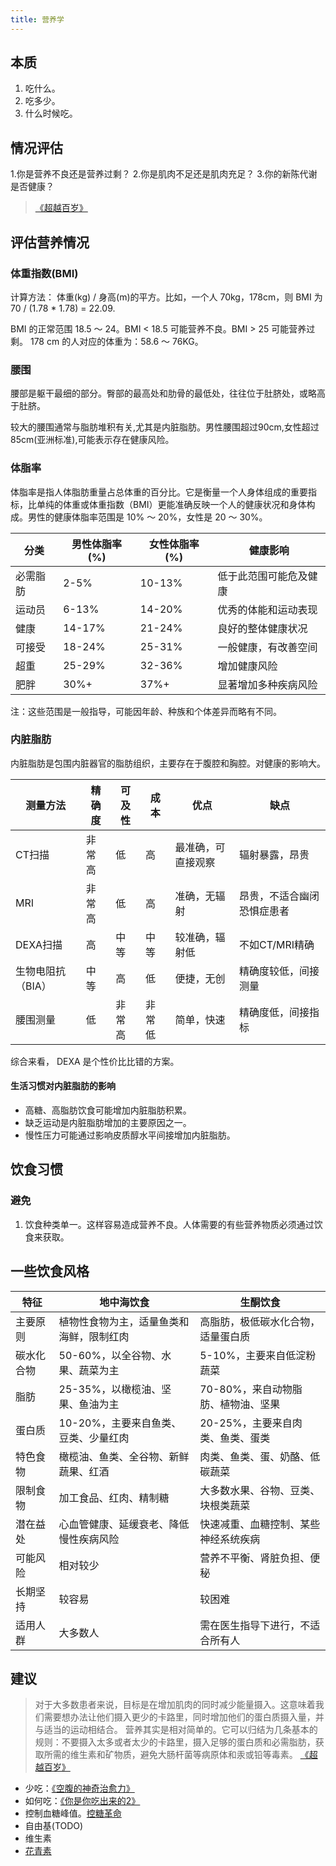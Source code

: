 ```yaml
---
title: 营养学
---
```


## 本质
1. 吃什么。
2. 吃多少。
3. 什么时候吃。

## 情况评估
1.你是营养不良还是营养过剩？
2.你是肌肉不足还是肌肉充足？
3.你的新陈代谢是否健康？
> [《超越百岁》](../resource/books/outlive.md)

## 评估营养情况
### 体重指数(BMI)
计算方法： 体重(kg) / 身高(m)的平方。比如，一个人 70kg，178cm，则 BMI 为 70 / (1.78 * 1.78) = 22.09.

BMI 的正常范围 18.5 ～ 24。BMI < 18.5 可能营养不良。BMI > 25 可能营养过剩。 178 cm 的人对应的体重为：58.6 ～ 76KG。

### 腰围
腰部是躯干最细的部分。臀部的最高处和肋骨的最低处，往往位于肚脐处，或略高于肚脐。

较大的腰围通常与脂肪堆积有关,尤其是内脏脂肪。男性腰围超过90cm,女性超过85cm(亚洲标准),可能表示存在健康风险。

### 体脂率
体脂率是指人体脂肪重量占总体重的百分比。它是衡量一个人身体组成的重要指标，比单纯的体重或体重指数（BMI）更能准确反映一个人的健康状况和身体构成。男性的健康体脂率范围是 10% ～ 20%，女性是 20 ～ 30%。

| 分类 | 男性体脂率 (%) | 女性体脂率 (%) | 健康影响 |
|------|----------------|----------------|----------|
| 必需脂肪 | 2-5% | 10-13% | 低于此范围可能危及健康 |
| 运动员 | 6-13% | 14-20% | 优秀的体能和运动表现 |
| 健康 | 14-17% | 21-24% | 良好的整体健康状况 |
| 可接受 | 18-24% | 25-31% | 一般健康，有改善空间 |
| 超重 | 25-29% | 32-36% | 增加健康风险 |
| 肥胖 | 30%+ | 37%+ | 显著增加多种疾病风险 |

注：这些范围是一般指导，可能因年龄、种族和个体差异而略有不同。

### 内脏脂肪
内脏脂肪是包围内脏器官的脂肪组织，主要存在于腹腔和胸腔。对健康的影响大。

| 测量方法 | 精确度 | 可及性 | 成本 | 优点 | 缺点 |
|----------|--------|--------|------|------|------|
| CT扫描 | 非常高 | 低 | 高 | 最准确，可直接观察 | 辐射暴露，昂贵 |
| MRI | 非常高 | 低 | 高 | 准确，无辐射 | 昂贵，不适合幽闭恐惧症患者 |
| DEXA扫描 | 高 | 中等 | 中等 | 较准确，辐射低 | 不如CT/MRI精确 |
| 生物电阻抗（BIA） | 中等 | 高 | 低 | 便捷，无创 | 精确度较低，间接测量 |
| 腰围测量 | 低 | 非常高 | 非常低 | 简单，快速 | 精确度低，间接指标 |

综合来看， DEXA 是个性价比比错的方案。

#### 生活习惯对内脏脂肪的影响
* 高糖、高脂肪饮食可能增加内脏脂肪积累。
* 缺乏运动是内脏脂肪增加的主要原因之一。
* 慢性压力可能通过影响皮质醇水平间接增加内脏脂肪。

## 饮食习惯
### 避免
1. 饮食种类单一。这样容易造成营养不良。人体需要的有些营养物质必须通过饮食来获取。


## 一些饮食风格
| 特征 | 地中海饮食 | 生酮饮食 |
|------|------------|----------|
| 主要原则 | 植物性食物为主，适量鱼类和海鲜，限制红肉 | 高脂肪，极低碳水化合物，适量蛋白质 |
| 碳水化合物 | 50-60%，以全谷物、水果、蔬菜为主 | 5-10%，主要来自低淀粉蔬菜 |
| 脂肪 | 25-35%，以橄榄油、坚果、鱼油为主 | 70-80%，来自动物脂肪、植物油、坚果 |
| 蛋白质 | 10-20%，主要来自鱼类、豆类、少量红肉 | 20-25%，主要来自肉类、鱼类、蛋类 |
| 特色食物 | 橄榄油、鱼类、全谷物、新鲜蔬果、红酒 | 肉类、鱼类、蛋、奶酪、低碳蔬菜 |
| 限制食物 | 加工食品、红肉、精制糖 | 大多数水果、谷物、豆类、块根类蔬菜 |
| 潜在益处 | 心血管健康、延缓衰老、降低慢性疾病风险 | 快速减重、血糖控制、某些神经系统疾病 |
| 可能风险 | 相对较少 | 营养不平衡、肾脏负担、便秘 |
| 长期坚持 | 较容易 | 较困难 |
| 适用人群 | 大多数人 | 需在医生指导下进行，不适合所有人 |


## 建议
> 对于大多数患者来说，目标是在增加肌肉的同时减少能量摄入。这意味着我们需要想办法让他们摄入更少的卡路里，同时增加他们的蛋白质摄入量，并与适当的运动相结合。
> 营养其实是相对简单的。它可以归结为几条基本的规则：不要摄入太多或者太少的卡路里，摄入足够的蛋白质和必需脂肪，获取所需的维生素和矿物质，避免大肠杆菌等病原体和汞或铅等毒素。
> [《超越百岁》](../resource/books/outlive.md)

* 少吃：[《空腹的神奇治愈力》](./resource/eat-less.md) 
* 如何吃：[《你是你吃出来的2》](./resource/you-are-what-you-eat-2.md)
* 控制血糖峰值。[控糖革命](./resource/glucose-revolution.md)
* 自由基(TODO)
* 维生素
* [花青素](./resource/anthocyanidin.md)
